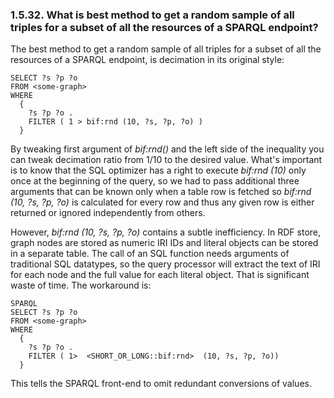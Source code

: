 <div>

<div>

<div>

<div>

### 1.5.32. What is best method to get a random sample of all triples for a subset of all the resources of a SPARQL endpoint?

</div>

</div>

</div>

The best method to get a random sample of all triples for a subset of
all the resources of a SPARQL endpoint, is decimation in its original
style:

``` programlisting
SELECT ?s ?p ?o
FROM <some-graph>
WHERE
  {
    ?s ?p ?o .
    FILTER ( 1 > bif:rnd (10, ?s, ?p, ?o) )
  }
```

By tweaking first argument of <span class="emphasis">*bif:rnd()*</span>
and the left side of the inequality you can tweak decimation ratio from
1/10 to the desired value. What's important is to know that the SQL
optimizer has a right to execute <span class="emphasis">*bif:rnd
(10)*</span> only once at the beginning of the query, so we had to pass
additional three arguments that can be known only when a table row is
fetched so <span class="emphasis">*bif:rnd (10, ?s, ?p, ?o)*</span> is
calculated for every row and thus any given row is either returned or
ignored independently from others.

However, <span class="emphasis">*bif:rnd (10, ?s, ?p, ?o)*</span>
contains a subtle inefficiency. In RDF store, graph nodes are stored as
numeric IRI IDs and literal objects can be stored in a separate table.
The call of an SQL function needs arguments of traditional SQL
datatypes, so the query processor will extract the text of IRI for each
node and the full value for each literal object. That is significant
waste of time. The workaround is:

``` programlisting
SPARQL
SELECT ?s ?p ?o
FROM <some-graph>
WHERE
  {
    ?s ?p ?o .
    FILTER ( 1>  <SHORT_OR_LONG::bif:rnd>  (10, ?s, ?p, ?o))
  }
```

This tells the SPARQL front-end to omit redundant conversions of values.

</div>

